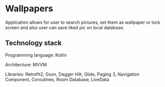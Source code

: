 # Wallpapers

Application allows for user to search pictures, set them as wallpaper or lock screen and also user can save liked pic on local database.

## Technology stack

Programming language: Kotlin

Architecture: MVVM

Libraries: Retrofit2, Gson, Dagger Hilt, Glide, Paging 3, Navigation Component, Coroutines, Room Database, LiveData
